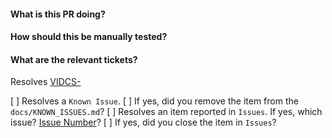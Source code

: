 #### What is this PR doing?


#### How should this be manually tested?


#### What are the relevant tickets?

Resolves [VIDCS-](https://jira.vonage.com/browse/VIDCS-)

[ ] Resolves a `Known Issue`.
[ ] If yes, did you remove the item from the `docs/KNOWN_ISSUES.md`? 
[ ] Resolves an item reported in `Issues`.
If yes, which issue? [Issue Number](https://github.com/Vonage/vonage-video-react-app/issues/)?
[ ] If yes, did you close the item in `Issues`?